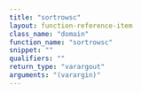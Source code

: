 ```yaml
---
title: "sortrowsc"
layout: function-reference-item
class_name: "domain"
function_name: "sortrowsc"
snippet: ""
qualifiers: ""
return_type: "varargout"
arguments: "(varargin)"
---
```


<pre class="help-text"></pre>